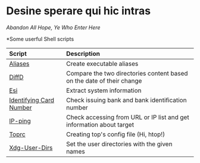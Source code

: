 # Desine sperare qui hic intras
*Abandon All Hope, Ye Who Enter Here*

*Some userful Shell scripts

| Script | Description |
| :--- | :--- |
| [Aliases](alias.sh) | Create executable aliases |
| [DiffD](diffd.sh) | Compare the two directories content based on the date of their change |
| [Esi](esi.sh) | Extract system information |
| [Identifying Card Number](icn.sh) | Check issuing bank and bank identification number |
| [IP-ping](iping.sh) | Check accessing from  URL or IP list and get information about target |
| [Toprc](toprc.sh) | Creating top's config file (Hi, htop!) |
| [Xdg-User-Dirs](xudu.sh) | Set the user directories with the given names |
